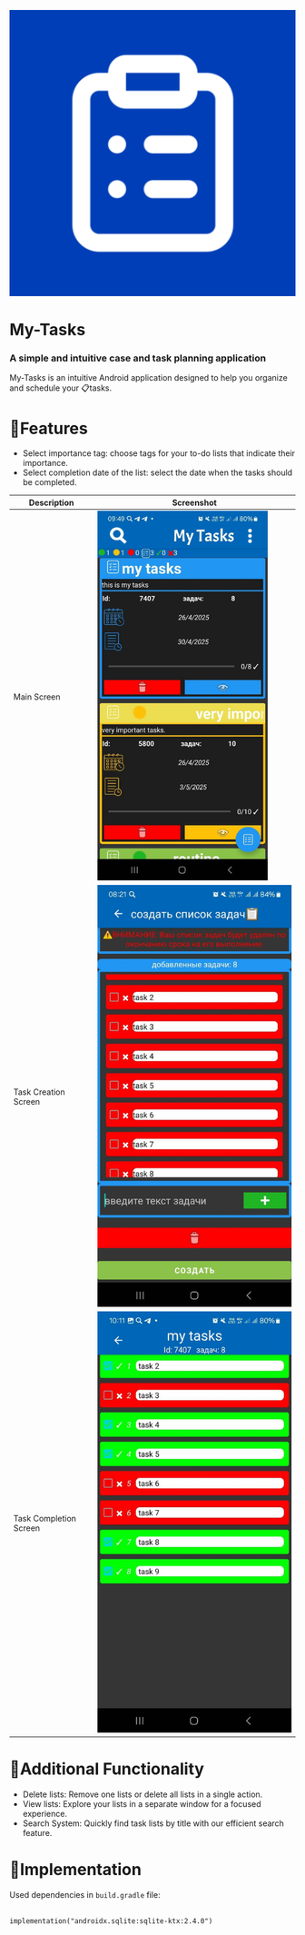 ![Logo](app_icon.png)

# My-Tasks

### A simple and intuitive case and task planning application

My-Tasks is an intuitive Android application designed to help you organize and schedule your 📋tasks.

# 🌟Features

- Select importance tag: сhoose tags for your to-do lists that indicate their importance.
- Select сompletion date of the list: select the date when the tasks should be completed.

| Description      | Screenshot                    |
|------------------|-------------------------------|
| Main Screen    | <img src="appScreenShots/main_screen.jpg" width="300"> |
| Task Creation Screen     | ![Task Creation Screen](appScreenShots/task_creation.jpg)         |
| Task Completion Screen   | ![Task Completion Screen](appScreenShots/task_checking.jpg)           |

# 🦾Additional Functionality

- Delete lists: Remove one lists or delete all lists in a single action.
- View lists: Explore your lists in a separate window for a focused experience.
- Search System: Quickly find task lists by title with our efficient search feature.

# 📄Implementation

Used dependencies in `build.gradle` file:

##
    implementation("androidx.sqlite:sqlite-ktx:2.4.0")
